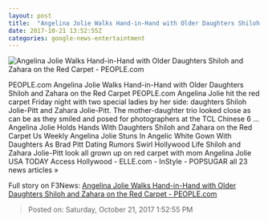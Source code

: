 ```yaml
---
layout: post
title:  "Angelina Jolie Walks Hand-in-Hand with Older Daughters Shiloh and Zahara on the Red Carpet - PEOPLE.com"
date: 2017-10-21 13:52:55Z
categories: google-news-entertaintment
---
```


![Angelina Jolie Walks Hand-in-Hand with Older Daughters Shiloh and Zahara on the Red Carpet - PEOPLE.com](http://peopledotcom.files.wordpress.com/2017/10/angelina-jolie-b.jpg?crop=0px%2C158px%2C2912px%2C1530px&resize=1200%2C630)

PEOPLE.com Angelina Jolie Walks Hand-in-Hand with Older Daughters Shiloh and Zahara on the Red Carpet PEOPLE.com Angelina Jolie hit the red carpet Friday night with two special ladies by her side: daughters Shiloh Jolie-Pitt and Zahara Jolie-Pitt. The mother-daughter trio looked close as can be as they smiled and posed for photographers at the TCL Chinese 6 ... Angelina Jolie Holds Hands With Daughters Shiloh and Zahara on the Red Carpet Us Weekly Angelina Jolie Stuns In Angelic White Gown With Daughters As Brad Pitt Dating Rumors Swirl Hollywood Life Shiloh and Zahara Jolie-Pitt look all grown up on red carpet with mom Angelina Jolie USA TODAY Access Hollywood - ELLE.com - InStyle - POPSUGAR all 23 news articles »


Full story on F3News: [Angelina Jolie Walks Hand-in-Hand with Older Daughters Shiloh and Zahara on the Red Carpet - PEOPLE.com](http://www.f3nws.com/n/CXTrTD)

> Posted on: Saturday, October 21, 2017 1:52:55 PM
